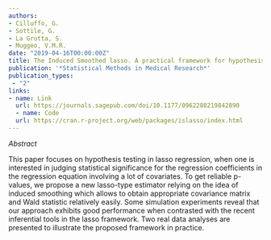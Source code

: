 ```yaml
---
authors:
- Cilluffo, G.
- Sottile, G.
- La Grutta, S.
- Muggeo, V.M.R.
date: "2019-04-16T00:00:00Z"
title: The Induced Smoothed lasso. A practical framework for hypothesis testing in high dimensional regression
publication: '*Statistical Methods in Medical Research*'  
publication_types:
 - "2"
links:
- name: Link
  url: https://journals.sagepub.com/doi/10.1177/0962280219842890
  - name: Code
  url: https://cran.r-project.org/web/packages/islasso/index.html
---
```


*Abstract*

This paper focuses on hypothesis testing in lasso regression, when one is interested in judging statistical significance for the regression coefficients in the regression equation involving a lot of covariates. To get reliable p-values, we propose a new lasso-type estimator relying on the idea of induced smoothing which allows to obtain appropriate covariance matrix and Wald statistic relatively easily. Some simulation experiments reveal that our approach exhibits good performance when contrasted with the recent inferential tools in the lasso framework. Two real data analyses are presented to illustrate the proposed framework in practice.

